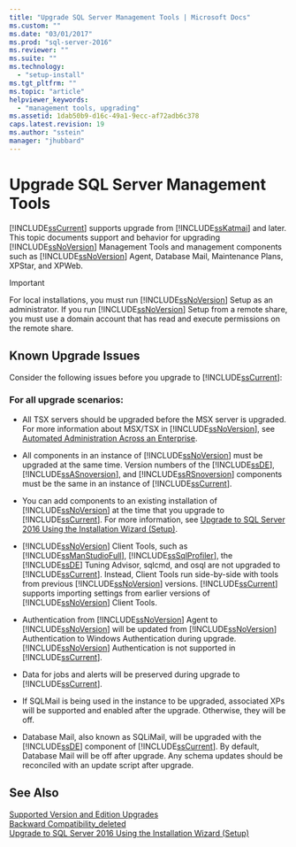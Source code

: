 ```yaml
---
title: "Upgrade SQL Server Management Tools | Microsoft Docs"
ms.custom: ""
ms.date: "03/01/2017"
ms.prod: "sql-server-2016"
ms.reviewer: ""
ms.suite: ""
ms.technology: 
  - "setup-install"
ms.tgt_pltfrm: ""
ms.topic: "article"
helpviewer_keywords: 
  - "management tools, upgrading"
ms.assetid: 1dab50b9-d16c-49a1-9ecc-af72adb6c378
caps.latest.revision: 19
ms.author: "sstein"
manager: "jhubbard"
---
```

# Upgrade SQL Server Management Tools
  [!INCLUDE[ssCurrent](../../../a9notintoc/includes/sscurrent-md.md)] supports upgrade from [!INCLUDE[ssKatmai](../../../a9notintoc/includes/sskatmai-md.md)] and later. This topic documents support and behavior for upgrading [!INCLUDE[ssNoVersion](../../../a9notintoc/includes/ssnoversion-md.md)] Management Tools and management components such as [!INCLUDE[ssNoVersion](../../../a9notintoc/includes/ssnoversion-md.md)] Agent, Database Mail, Maintenance Plans, XPStar, and XPWeb.  
  
> [!IMPORTANT]  
>  For local installations, you must run [!INCLUDE[ssNoVersion](../../../a9notintoc/includes/ssnoversion-md.md)] Setup as an administrator. If you run [!INCLUDE[ssNoVersion](../../../a9notintoc/includes/ssnoversion-md.md)] Setup from a remote share, you must use a domain account that has read and execute permissions on the remote share.  
  
## Known Upgrade Issues  
 Consider the following issues before you upgrade to [!INCLUDE[ssCurrent](../../../a9notintoc/includes/sscurrent-md.md)]:  
  
### For all upgrade scenarios:  
  
-   All TSX servers should be upgraded before the MSX server is upgraded. For more information about MSX/TSX in [!INCLUDE[ssNoVersion](../../../a9notintoc/includes/ssnoversion-md.md)], see [Automated Administration Across an Enterprise](../Topic/Automated%20Administration%20Across%20an%20Enterprise.md).  
  
-   All components in an instance of [!INCLUDE[ssNoVersion](../../../a9notintoc/includes/ssnoversion-md.md)] must be upgraded at the same time. Version numbers of the [!INCLUDE[ssDE](../../../a9notintoc/includes/ssde-md.md)], [!INCLUDE[ssASnoversion](../../../a9notintoc/includes/ssasnoversion-md.md)], and [!INCLUDE[ssRSnoversion](../../../a9notintoc/includes/ssrsnoversion-md.md)] components must be the same in an instance of [!INCLUDE[ssCurrent](../../../a9notintoc/includes/sscurrent-md.md)].  
  
-   You can add components to an existing installation of [!INCLUDE[ssNoVersion](../../../a9notintoc/includes/ssnoversion-md.md)] at the time that you upgrade to [!INCLUDE[ssCurrent](../../../a9notintoc/includes/sscurrent-md.md)]. For more information, see [Upgrade to SQL Server 2016 Using the Installation Wizard &#40;Setup&#41;](../../../database-engine/install/windows/upgrade-sql-server-using-the-installation-wizard-setup.md).  
  
-   [!INCLUDE[ssNoVersion](../../../a9notintoc/includes/ssnoversion-md.md)] Client Tools, such as [!INCLUDE[ssManStudioFull](../../../a9notintoc/includes/ssmanstudiofull-md.md)], [!INCLUDE[ssSqlProfiler](../../../a9retired/includes/sssqlprofiler-md.md)], the [!INCLUDE[ssDE](../../../a9notintoc/includes/ssde-md.md)] Tuning Advisor, sqlcmd, and osql are not upgraded to [!INCLUDE[ssCurrent](../../../a9notintoc/includes/sscurrent-md.md)]. Instead, Client Tools run side-by-side with tools from previous [!INCLUDE[ssNoVersion](../../../a9notintoc/includes/ssnoversion-md.md)] versions. [!INCLUDE[ssCurrent](../../../a9notintoc/includes/sscurrent-md.md)] supports importing settings from earlier versions of [!INCLUDE[ssNoVersion](../../../a9notintoc/includes/ssnoversion-md.md)] Client Tools.  
  
-   Authentication from [!INCLUDE[ssNoVersion](../../../a9notintoc/includes/ssnoversion-md.md)] Agent to [!INCLUDE[ssNoVersion](../../../a9notintoc/includes/ssnoversion-md.md)] will be updated from [!INCLUDE[ssNoVersion](../../../a9notintoc/includes/ssnoversion-md.md)] Authentication to Windows Authentication during upgrade. [!INCLUDE[ssNoVersion](../../../a9notintoc/includes/ssnoversion-md.md)] Authentication is not supported in [!INCLUDE[ssCurrent](../../../a9notintoc/includes/sscurrent-md.md)].  
  
-   Data for jobs and alerts will be preserved during upgrade to [!INCLUDE[ssCurrent](../../../a9notintoc/includes/sscurrent-md.md)].  
  
-   If SQLMail is being used in the instance to be upgraded, associated XPs will be supported and enabled after the upgrade. Otherwise, they will be off.  
  
-   Database Mail, also known as SQLiMail, will be upgraded with the [!INCLUDE[ssDE](../../../a9notintoc/includes/ssde-md.md)] component of [!INCLUDE[ssCurrent](../../../a9notintoc/includes/sscurrent-md.md)]. By default, Database Mail will be off after upgrade. Any schema updates should be reconciled with an update script after upgrade.  
  
## See Also  
 [Supported Version and Edition Upgrades](../../../database-engine/install/windows/supported-version-and-edition-upgrades.md)   
 [Backward Compatibility_deleted](../Topic/Backward%20Compatibility_deleted.md)   
 [Upgrade to SQL Server 2016 Using the Installation Wizard &#40;Setup&#41;](../../../database-engine/install/windows/upgrade-sql-server-using-the-installation-wizard-setup.md)  
  
  